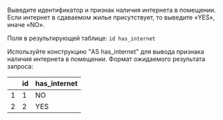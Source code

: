 Выведите идентификатор и признак наличия интернета в помещении. Если интернет в сдаваемом жилье присутствует, то выведите «YES», иначе «NO».

Поля в результирующей таблице:
`id
has_internet`

Используйте конструкцию "AS has_internet" для вывода признака наличия интернета в помещении.
Формат ожидаемого результата запроса:

|  | id | has_internet |
|---| -------- |--------------|
|1| 1 | NO           |
|2| 2 | YES          |